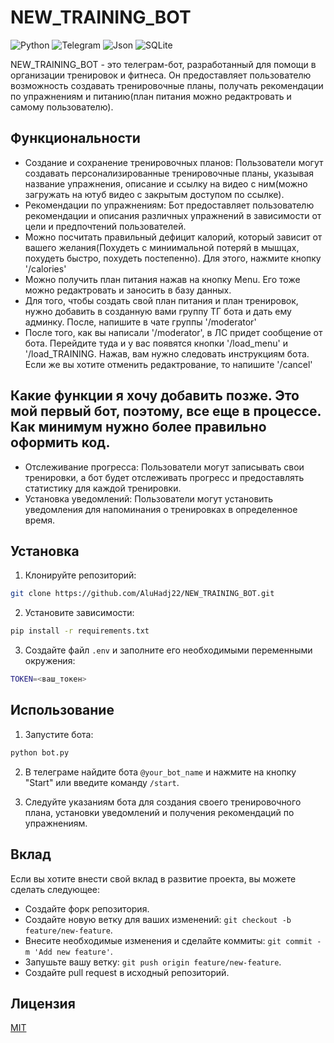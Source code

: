 

# NEW_TRAINING_BOT

![Python](https://img.shields.io/badge/Python-3.11-blue)
![Telegram](https://img.shields.io/badge/Telegram%20Bot-aiogram-brightgreen)
![Json](https://img.shields.io/badge/Json-orange)
![SQLite](https://img.shields.io/badge/SQLite-blue)



NEW_TRAINING_BOT - это телеграм-бот, разработанный для помощи в организации тренировок и фитнеса. Он предоставляет пользователю возможность создавать тренировочные планы, получать рекомендации по упражнениям и питанию(план питания можно редактровать и самому пользователю).

## Функциональности
- Создание и сохранение тренировочных планов: Пользователи могут создавать персонализированные тренировочные планы, указывая название упражнения, описание и ссылку на видео с ним(можно загружать на ютуб видео с закрытым доступом по ссылке).
- Рекомендации по упражнениям: Бот предоставляет пользователю рекомендации и описания различных упражнений в зависимости от цели и предпочтений пользователей.
- Можно посчитать правильный дефицит калорий, который зависит от вашего желания(Похудеть с миниимальной потеряй в мышцах, похудеть быстро, похудеть постепенно). Для этого, нажмите кнопку '/calories'
- Можно получить план питания нажав на кнопку Menu. Его тоже можно редактровать и заносить в базу данных.
- Для того, чтобы создать свой план питания и план тренировок, нужно добавить в созданную вами группу ТГ бота и дать ему админку. После, напишите в чате группы '/moderator'
- После того, как вы написали '/moderator', в ЛС придет сообщение от бота. Перейдите туда и у вас появятся кнопки '/load_menu' и '/load_TRAINING. Нажав, вам нужно следовать инструкциям бота. Если же вы хотите отменить редактрование, то напишите '/cancel'

## Какие функции я хочу добавить позже. Это мой первый бот, поэтому, все еще в процессе. Как минимум нужно более правильно оформить код. 
- Отслеживание прогресса: Пользователи могут записывать свои тренировки, а бот будет отслеживать прогресс и предоставлять статистику для каждой тренировки.
- Установка уведомлений: Пользователи могут установить уведомления для напоминания о тренировках в определенное время.

## Установка

1. Клонируйте репозиторий:

```bash
git clone https://github.com/AluHadj22/NEW_TRAINING_BOT.git
```

2. Установите зависимости:

```bash
pip install -r requirements.txt
```

3. Создайте файл `.env` и заполните его необходимыми переменными окружения:

```bash
TOKEN=<ваш_токен>
```

## Использование

1. Запустите бота:

```bash
python bot.py
```

2. В телеграме найдите бота `@your_bot_name` и нажмите на кнопку "Start" или введите команду `/start`.

3. Следуйте указаниям бота для создания своего тренировочного плана, установки уведомлений и получения рекомендаций по упражнениям.

## Вклад

Если вы хотите внести свой вклад в развитие проекта, вы можете сделать следующее:

- Создайте форк репозитория.
- Создайте новую ветку для ваших изменений: `git checkout -b feature/new-feature`.
- Внесите необходимые изменения и сделайте коммиты: `git commit -m 'Add new feature'`.
- Запушьте вашу ветку: `git push origin feature/new-feature`.
- Создайте pull request в исходный репозиторий.

## Лицензия

[MIT](LICENSE)

